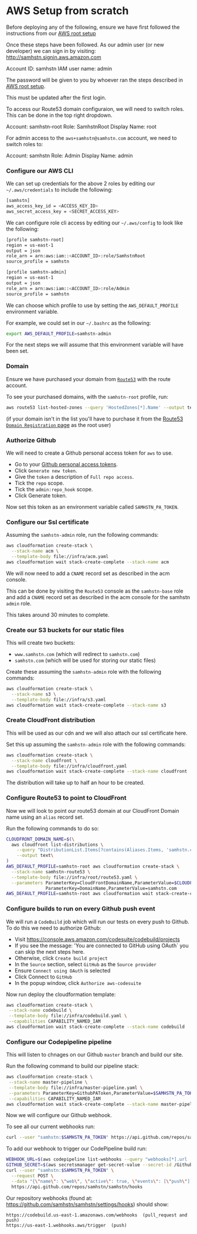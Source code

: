 # AWS Setup from scratch

Before deploying any of the following, ensure we have first followed the instructions from our [AWS root setup](./root/README.md)

Once these steps have been followed. As our admin user (or new developer) we can sign in by visiting: http://samhstn.signin.aws.amazon.com

Account ID: samhstn
IAM user name: admin

The password will be given to you by whoever ran the steps described in [AWS root setup](./root/README.md).

This must be updated after the first login.

To access our Route53 domain configuraion, we will need to switch roles. This can be done in the top right dropdown.

Account: samhstn-root
Role: SamhstnRoot
Display Name: root

For admin access to the `aws+samhstn@samhstn.com` account, we need to switch roles to:

Account: samhstn
Role: Admin
Display Name: admin

### Configure our AWS CLI

We can set up credentials for the above 2 roles by editing our `~/.aws/credentials` to include the following:

```bash
[samhstn]
aws_access_key_id = <ACCESS_KEY_ID>
aws_secret_access_key = <SECRET_ACCESS_KEY>
```

We can configure role cli access by editing our `~/.aws/config` to look like the following:

```bash
[profile samhstn-root]
region = us-east-1
output = json
role_arn = arn:aws:iam::<ACCOUNT_ID>:role/SamhstnRoot
source_profile = samhstn

[profile samhstn-admin]
region = us-east-1
output = json
role_arn = arn:aws:iam::<ACCOUNT_ID>:role/Admin
source_profile = samhstn
```

We can choose which profile to use by setting the `AWS_DEFAULT_PROFILE` environment variable.

For example, we could set in our `~/.bashrc` as the following:

```bash
export AWS_DEFAULT_PROFILE=samhstn-admin
```

For the next steps we will assume that this environment variable will have been set.

### Domain

Ensure we have purchased your domain from [`Route53`](https://console.aws.amazon.com/route53) with the route account.

To see your purchased domains, with the `samhstn-root` profile, run:

```bash
aws route53 list-hosted-zones --query 'HostedZones[*].Name' --output text
```

(if your domain isn't in the list you'll have to purchase it from the [Route53 `Domain Registration` page](https://console.aws.amazon.com/route53/home#DomainRegistration:) as the root user)

### Authorize Github

We will need to create a Github personal access token for `aws` to use.

+ Go to your [Github personal access tokens](https://github.com/settings/tokens).
+ Click `Generate new token`.
+ Give the `token` a description of `Full repo access`.
+ Tick the `repo` scope.
+ Tick the `admin:repo_hook` scope.
+ Click Generate token.

Now set this token as an environment variable called `SAMHSTN_PA_TOKEN`.

### Configure our Ssl certificate

Assuming the `samhstn-admin` role, run the following commands:

```bash
aws cloudformation create-stack \
  --stack-name acm \
  --template-body file://infra/acm.yaml
aws cloudformation wait stack-create-complete --stack-name acm
```

We will now need to add a `CNAME` record set as described in the acm console.

This can be done by visiting the `Route53` console as the `samhstn-base` role and add a `CNAME` record set as described in the acm console for the samhstn `admin` role.

This takes around 30 minutes to complete.

### Create our S3 buckets for our static files

This will create two buckets:
+ `www.samhstn.com` (which will redirect to `samhstn.com`)
+ `samhstn.com` (which will be used for storing our static files)

Create these assuming the `samhstn-admin` role with the following commands:

```bash
aws cloudformation create-stack \
  --stack-name s3 \
  --template-body file://infra/s3.yaml
aws cloudformation wait stack-create-complete --stack-name s3
```

### Create CloudFront distribution

This will be used as our cdn and we will also attach our ssl certificate here.

Set this up assuming the `samhstn-admin` role with the following commands:

```bash
aws cloudformation create-stack \
  --stack-name cloudfront \
  --template-body file://infra/cloudfront.yaml
aws cloudformation wait stack-create-complete --stack-name cloudfront
```

The distribution will take up to half an hour to be created.

### Configure Route53 to point to CloudFront

Now we will look to point our route53 domain at our CloudFront Domain name using an `alias` record set.

Run the following commands to do so:

```bash
CLOUDFRONT_DOMAIN_NAME=$(\
  aws cloudfront list-distributions \
    --query "DistributionList.Items[?contains(Aliases.Items, 'samhstn.com')].DomainName | [0]" \
    --output text\
)
AWS_DEFAULT_PROFILE=samhstn-root aws cloudformation create-stack \
  --stack-name samhstn-route53 \
  --template-body file://infra/root/route53.yaml \
  --parameters ParameterKey=CloudFrontDomainName,ParameterValue=$CLOUDFRONT_DOMAIN_NAME \
               ParameterKey=DomainName,ParameterValue=samhstn.com
AWS_DEFAULT_PROFILE=samhstn-root aws cloudformation wait stack-create-complete --stack-name samhstn-route53
```

### Configure builds to run on every Github push event

We will run a `CodeBuild` job which will run our tests on every push to Github.
To do this we need to authorize Github:

+ Visit https://console.aws.amazon.com/codesuite/codebuild/projects
+ If you see the message: 'You are connected to GitHub using OAuth` you can skip the next steps here.
+ Otherwise, click `Create build project`
+ In the `Source` section, select `GitHub` as the `Source provider`
+ Ensure `Connect using OAuth` is selected
+ Click Connect to `GitHub`
+ In the popup window, click `Authorize aws-codesuite`

Now run deploy the cloudformation template:

```bash
aws cloudformation create-stack \
 --stack-name codebuild \
 --template-body file://infra/codebuild.yaml \
 --capabilities CAPABILITY_NAMED_IAM
aws cloudformation wait stack-create-complete --stack-name codebuild
```

### Configure our Codepipeline pipeline

This will listen to chnages on our Github `master` branch and build our site.

Run the following command to build our pipeline stack:

```bash
aws cloudformation create-stack \
 --stack-name master-pipeline \
 --template-body file://infra/master-pipeline.yaml \
 --parameters ParameterKey=GithubPAToken,ParameterValue=$SAMHSTN_PA_TOKEN \
 --capabilities CAPABILITY_NAMED_IAM
aws cloudformation wait stack-create-complete --stack-name master-pipeline
```

Now we will configure our Github webhook.

To see all our current webhooks run:

```bash
curl --user "samhstn:$SAMHSTN_PA_TOKEN" https://api.github.com/repos/samhstn/samhstn/hooks
```

To add our webhook to trigger our CodePipeline build run:

```bash
WEBHOOK_URL=$(aws codepipeline list-webhooks --query "webhooks[*].url | [0]" --output text)
GITHUB_SECRET=$(aws secretsmanager get-secret-value --secret-id /GithubSecret --query SecretString --output text)
curl --user "samhstn:$SAMHSTN_PA_TOKEN" \
  --request POST \
  --data "{\"name\": \"web\", \"active\": true, \"events\": [\"push\"], \"config\": {\"url\": \"$WEBHOOK_URL\", \"secret\": \"$GITHUB_SECRET\"}}" \
  https://api.github.com/repos/samhstn/samhstn/hooks
```

Our repository webhooks (found at: https://github.com/samhstn/samhstn/settings/hooks) should show:

```
https://codebuild.us-east-1.amazonaws.com/webhooks  (pull_request and push)
https://us-east-1.webhooks.aws/trigger  (push)
```
